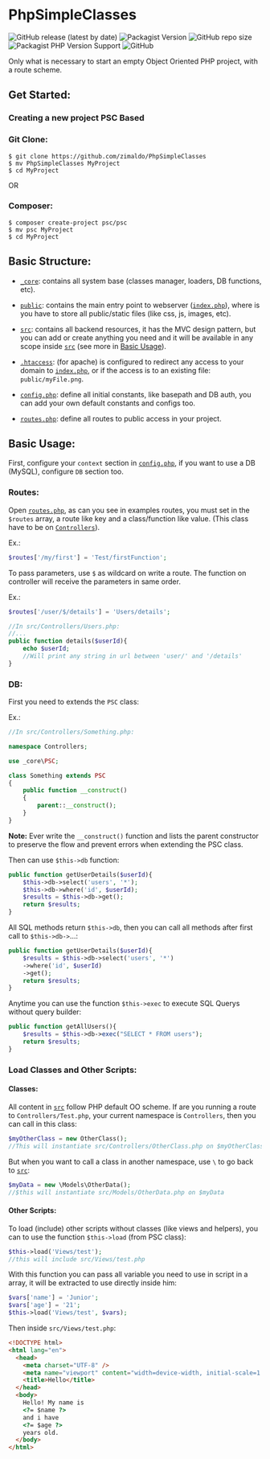 # PhpSimpleClasses

![GitHub release (latest by date)](https://img.shields.io/github/v/release/zimaldo/PhpSimpleClasses?style=for-the-badge)
![Packagist Version](https://img.shields.io/packagist/v/psc/psc?style=for-the-badge)
![GitHub repo size](https://img.shields.io/github/repo-size/zimaldo/PhpSimpleClasses?style=for-the-badge)
![Packagist PHP Version Support](https://img.shields.io/packagist/php-v/psc/psc?style=for-the-badge)
![GitHub](https://img.shields.io/github/license/zimaldo/PhpSimpleClasses?style=for-the-badge)

Only what is necessary to start an empty Object Oriented PHP project, with a route scheme.

## Get Started:

### Creating a new project PSC Based

### Git Clone:

```shell
$ git clone https://github.com/zimaldo/PhpSimpleClasses
$ mv PhpSimpleClasses MyProject
$ cd MyProject
```

OR

### Composer:

```shell
$ composer create-project psc/psc
$ mv psc MyProject
$ cd MyProject
```

## Basic Structure:

- [`_core`](_core): contains all system base (classes manager, loaders, DB functions, etc).

- [`public`](public): contains the main entry point to webserver ([`index.php`](public/index.php)), where is you have to store all public/static files (like css, js, images, etc).

- [`src`](src): contains all backend resources, it has the MVC design pattern, but you can add or create anything you need and it will be available in any scope inside [`src`](src) (see more in [Basic Usage](README.md#basic-usage)).

- [`.htaccess`](.htaccess): (for apache) is configured to redirect any access to your domain to [`index.php`](public/index.php), or if the access is to an existing file: `public/myFile.png`.

- [`config.php`](config.php): define all initial constants, like basepath and DB auth, you can add your own default constants and configs too.

- [`routes.php`](routes.php): define all routes to public access in your project.

## Basic Usage:

First, configure your `context` section in [`config.php`](config.php), if you want to use a DB (MySQL), configure `DB` section too.

### Routes:

Open [`routes.php`](routes.php), as can you see in examples routes, you must set in the `$routes` array, a route like key and a class/function like value.
(This class have to be on [`Controllers`](src/Controllers)).

Ex.:

```php
$routes['/my/first'] = 'Test/firstFunction';
```

To pass parameters, use `$` as wildcard on write a route. The function on controller will receive the parameters in same order.

Ex.:

```php
$routes['/user/$/details'] = 'Users/details';

//In src/Controllers/Users.php:
//...
public function details($userId){
    echo $userId;
    //Will print any string in url between 'user/' and '/details'
}
```

### DB:

First you need to extends the `PSC` class:

Ex.:

```php
//In src/Controllers/Something.php:

namespace Controllers;

use _core\PSC;

class Something extends PSC
{
    public function __construct()
    {
        parent::__construct();
    }
}
```

**Note:** Ever write the `__construct()` function and lists the parent constructor to preserve the flow and prevent errors when extending the PSC class.

Then can use `$this->db` function:

```php
public function getUserDetails($userId){
    $this->db->select('users', '*');
    $this->db->where('id', $userId);
    $results = $this->db->get();
    return $results;
}
```

All SQL methods return `$this->db`, then you can call all methods after first call to `$this->db->`...:

```php
public function getUserDetails($userId){
    $results = $this->db->select('users', '*')
    ->where('id', $userId)
    ->get();
    return $results;
}
```

Anytime you can use the function `$this->exec` to execute SQL Querys without query builder:

```php
public function getAllUsers(){
    $results = $this->db->exec("SELECT * FROM users");
    return $results;
}
```

### Load Classes and Other Scripts:

#### Classes:

All content in [`src`](src) follow PHP default OO scheme. If are you running a route to `Controllers/Test.php`, your current namespace is `Controllers`, then you can call in this class:

```php
$myOtherClass = new OtherClass();
//This will instantiate src/Controllers/OtherClass.php on $myOtherClass
```

But when you want to call a class in another namespace, use `\` to go back to [`src`](src):

```php
$myData = new \Models\OtherData();
//$this will instantiate src/Models/OtherData.php on $myData
```

#### Other Scripts:

To load (include) other scripts without classes (like views and helpers), you can to use the function `$this->load` (from PSC class):

```php
$this->load('Views/test');
//this will include src/Views/test.php
```

With this function you can pass all variable you need to use in script in a array, it will be extracted to use directly inside him:

```php
$vars['name'] = 'Junior';
$vars['age'] = '21';
$this->load('Views/test', $vars);
```

Then inside `src/Views/test.php`:

```html
<!DOCTYPE html>
<html lang="en">
  <head>
    <meta charset="UTF-8" />
    <meta name="viewport" content="width=device-width, initial-scale=1.0" />
    <title>Hello</title>
  </head>
  <body>
    Hello! My name is
    <?= $name ?>
    and i have
    <?= $age ?>
    years old.
  </body>
</html>
```
